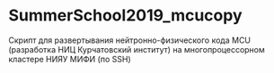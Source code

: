 # SummerSchool2019_mcucopy

Скрипт для развертывания нейтронно-физического кода MCU (разработка НИЦ Курчатовский институт) на многопроцессорном кластере НИЯУ МИФИ (по SSH)

